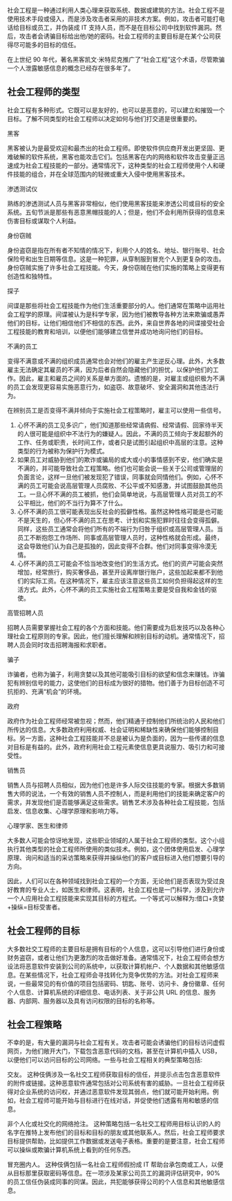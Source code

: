 社会工程是一种通过利用人类心理来获取系统、数据或建筑的方法。社会工程不是使用技术手段或侵入，而是涉及攻击者采用的非技术方案。例如，攻击者可能打电话给目标或员工，并伪装成 IT 支持人员，而不是在目标公司中找到软件漏洞。然后，攻击者会诱骗目标给出他/她的密码。社会工程师的主要目标是在某个公司获得尽可能多的目标的信任。

在上世纪 90 年代，著名黑客凯文·米特尼克推广了“社会工程”这个术语，尽管欺骗一个人泄露敏感信息的概念已经存在很多年了。

## 社会工程师的类型

社会工程有多种形式。它既可以是友好的，也可以是恶意的，可以建立和摧毁一个目标。了解不同类型的社会工程师以决定如何与他们打交道是很重要的。

黑客

黑客被认为是最受欢迎和最杰出的社会工程师。即使软件供应商开发出更坚固、更难破解的软件系统，黑客也能攻击它们。包括黑客在内的网络和软件攻击变量正迅速成为社会工程技能的一部分。通常情况下，这种类型的社会工程师使用个人和硬件技能的组合，并在全球范围内的轻微或重大入侵中使用黑客技术。

渗透测试仪

熟练的渗透测试人员与黑客非常相似，他们使用黑客技能来渗透公司或目标的安全系统。五旬节派是那些有恶意黑帽技能的人；但是，他们不会利用所获得的信息来伤害目标或谋取个人利益。

身份窃贼

身份盗窃是指在所有者不知情的情况下，利用个人的姓名、地址、银行账号、社会保险号和出生日期等信息。这是一种犯罪，从穿制服到冒充个人到更复杂的攻击。身份窃贼实施了许多社会工程技能。今天，身份窃贼在他们实施的策略上变得更有创造性和独特性。

探子

间谍是那些将社会工程技能作为他们生活重要部分的人。他们通常在策略中运用社会工程学的原理。间谍被认为是科学专家，因为他们被教导各种方法来欺骗或愚弄他们的目标，让他们相信他们不相信的东西。此外，来自世界各地的间谍接受社会工程技能的教育和培训，以便他们能够建立信誉并成功地询问他们的目标。

不满的员工

变得不满意或不满的组织成员通常也会对他们的雇主产生逆反心理。此外，大多数雇主无法确定其雇员的不满，因为后者自然会隐藏他们的担忧，以保护他们的工作。因此，雇主和雇员之间的关系是单方面的。遗憾的是，对雇主或组织极为不满的员工会发现更容易实施恶意行为，如盗窃、故意破坏、安全漏洞和其他违法行为。

在辨别员工是否变得不满并倾向于实施社会工程策略时，雇主可以使用一些信号。

1.  心怀不满的员工见多识广，他们知道那些经常请病假、经常请假、回家待半天的人很可能是组织中不法行为的嫌疑人。因此，不满的员工倾向于发起额外的工作、任务或职责，长时间工作，或者只是试图引起组织中高层的注意。这种类型的行为被称为保护行为模式。
2.  如果员工对威胁到他们的欺诈或骗局的或大或小的事情感到不安，他们确实是不满的，并可能导致社会工程策略。他们也可能会说一些关于公司或管理层的负面言论，这样一旦他们被发现犯了错误，同事就会同情他们。例如，心怀不满的员工可能会说高层管理人员腐败、不公平或不知感激，并试图鼓励其他员工。一旦心怀不满的员工被抓，他们会简单地说，与高层管理人员对员工的不公平相比，他们的不当行为算不了什么。
3.  心怀不满的员工很可能表现出反社会的孤僻性格。虽然这种性格可能是也可能不是天生的，但心怀不满的员工在思考、计划和实施犯罪时往往会变得孤僻。同样，这些员工通常会将他们所有的不端行为归咎于组织或高层管理人员。当员工不断抱怨工作场所、同事或高层管理人员时，这种性格就会形成。最终，这会导致他们认为自己是孤独的，因此变得不合群。他们对同事变得冷漠无情。
4.  心怀不满的员工可能会不恰当地改变他们的生活方式。他们的资产可能会突然增加，经常旅行，购买奢侈品，甚至开设离岸银行账户，这些加起来都不到他们的实际工资。在这种情况下，雇主应该注意这些员工如何负担得起这样的生活方式。此外，心怀不满的员工实施社会工程策略主要是受自我和金钱的驱使。

高管招聘人员

招聘人员需要掌握社会工程的各个方面和技能。他们需要成为启发技巧以及各种心理社会工程原则的专家。因此，他们擅长理解和辨别目标的动机。通常情况下，招聘人员会同时攻击招聘海报和求职者。

骗子

诈骗者，也称为骗子，利用贪婪以及其他可能吸引目标的欲望和信念来赚钱。诈骗犯有辨别信号的能力，这使他们的目标成为很好的猎物。他们善于为目标创造不可抗拒的、充满“机会”的环境。

政府

政府作为社会工程师经常被忽视；然而，他们精通于控制他们所统治的人民和他们所传达的信息。大多数政府利用权威、社会证明和稀缺性来确保他们能够控制目标。另一方面，这种社会工程技能并不总是被认为是负面的，因为一些传递的信息对目标是有益的。此外，政府利用社会工程元素使信息更具说服力、吸引力和可接受性。

销售员

销售人员与招聘人员相似，因为他们也是许多人际交往技能的专家。根据大多数销售大师的说法，一个有效的销售人员不控制人，而是利用他们的技能来确定客户的需求，并发现他们是否能够满足这些需求。销售艺术涉及各种社会工程技能，包括启发、信息收集、心理学原理和影响力等。

心理学家、医生和律师

大多数人可能会惊讶地发现，这些职业领域的人属于社会工程师的类型。这个小组执行其他类型的社会工程师所使用的类似技术。例如，这个团体使用启发、心理学原理、询问和适当的采访策略来获得并操纵他们的客户或目标进入他们想要引导的方向。

因此，人们可以在各种领域找到社会工程的一个方面，无论他们是否表现为受过良好教育的专业人士，如医生和律师。这表明，社会工程也是一门科学，涉及到允许一个人应用社会工程技能来实现其目标的方程式。一个等式可以解释为:借口+贪婪+操纵=目标受害者。

## 社会工程师的目标

大多数社交工程师的主要目标是拥有目标的个人信息，这可以引导他们进行身份或财务盗窃，或者让他们为更激烈的攻击做好准备。通常情况下，社会工程师会想方设法将恶意软件安装到公司的系统中，以获取计算机帐户、个人数据和其他敏感信息。在某些情况下，社会工程师会寻找转化为竞争优势的方法。对社会工程师来说，一些最常见的有价值的项目包括密码、钥匙、账号、访问卡、身份徽章、任何个人信息、计算机系统的详细信息、电话列表、关于非公共 URL 的信息、服务器、内部网、服务器以及具有访问权限的目标的名称等。

## 社会工程策略

不幸的是，有大量的漏洞与社会工程有关。攻击者可能会诱骗他们的目标访问虚假网页，为他们敞开大门，下载包含恶意代码的文档，甚至在计算机中插入 USB，以便他们可以访问目标的公司网络。一些与社会工程相关的典型策略包括:

交友。 这种伎俩涉及一名社交工程师获取目标的信任，并提示点击包含恶意软件的附件或链接。这种恶意软件通常包括对公司系统有害的威胁。一旦社会工程师获得对企业系统的访问权，并通过恶意软件发现其弱点，他们就可能开始利用。例如，社会工程师可能开始与目标进行在线对话，并促使他们透露有用和敏感的信息。

非个人化或社交化的网络抢注。 这种策略包括一名社交工程师用目标认识的人的名字在推特上发布他们的目标和目标的朋友或其他联系人。然后，社会工程师要求目标提供帮助，比如提供工作数据或发送电子表格。重要的是要注意，社会工程师可以操纵或欺骗计算机系统上看到的任何东西。

冒充圈内人。 这种伎俩包括一名社会工程师假扮成 IT 帮助台承包商或工人，以便从目标那里获取密码等信息。在一项涉及某家公司员工的漏洞评估研究中，90%的员工信任伪装成同事的同谋。因此，共犯能够获得公司的个人信息和其他敏感信息。